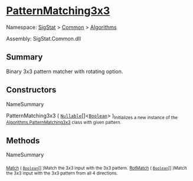 # [PatternMatching3x3](./PatternMatching3x3.md)

Namespace: [SigStat]() > [Common](./../README.md) > [Algorithms](./README.md)

Assembly: SigStat.Common.dll

## Summary
Binary 3x3 pattern matcher with rotating option.

## Constructors

NameSummary

PatternMatching3x3 ( [`Nullable`](https://docs.microsoft.com/en-us/dotnet/api/System.Nullable-1)[]\<[`Boolean`](https://docs.microsoft.com/en-us/dotnet/api/System.Boolean)> )<sub>Initializes a new instance of the [Algorithms.PatternMatching3x3](https://github.com/hargitomi97/sigstat/blob/master/docs/md/SigStat/Common/Algorithms/PatternMatching3x3.md) class with given pattern.</sub>


## Methods

NameSummary

<sub>[Match](./Methods/PatternMatching3x3-100664165.md) ( [`Boolean`](https://docs.microsoft.com/en-us/dotnet/api/System.Boolean)[] )</sub><sub>Match the 3x3 input with the 3x3 pattern.</sub>
<sub>[RotMatch](./Methods/PatternMatching3x3-100664166.md) ( [`Boolean`](https://docs.microsoft.com/en-us/dotnet/api/System.Boolean)[] )</sub><sub>Match the 3x3 input with the 3x3 pattern from all 4 directions.</sub>


